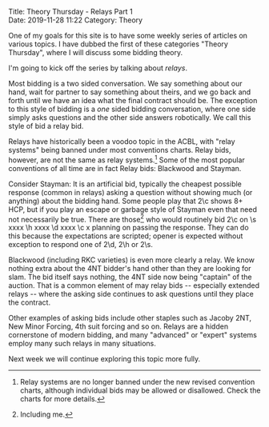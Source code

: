 Title: Theory Thursday - Relays Part 1	
Date: 2019-11-28 11:22
Category: Theory

One of my goals for this site is to have some weekly series of articles on various topics. I have dubbed the first of these categories "Theory Thursday", where I will discuss some bidding theory.

I'm going to kick off the series by talking about *relays*.

Most bidding is a two sided conversation. We say something about our hand, wait for partner to say something about theirs, and we go back and forth until we have an idea what the final contract should be. The exception to this style of bidding is a *one* sided bidding conversation, where one side simply asks questions and the other side answers robotically. We call this style of bid a relay bid.

Relays have historically been a voodoo topic in the ACBL, with "relay systems" being banned under most conventions charts. Relay bids, however, are not the same as relay systems.[^1]  Some of the most popular conventions of all time are in fact Relay bids: Blackwood and Stayman.

Consider Stayman: It is an artificial bid, typically the cheapest possible response (common in relays) asking a question without showing much (or anything) about the bidding hand. Some people play that 2\c shows 8+ HCP, but if you play an escape or garbage style of Stayman even that need not necessarily be true. There are those[^2] who would routinely bid 2\c on \s xxxx \h xxxx \d xxxx \c x planning on passing the response. They can do this because the expectations are scripted; opener is expected without exception to respond one of 2\d, 2\h or 2\s.

Blackwood (including RKC varieties) is even more clearly a relay. We know nothing extra about the 4NT bidder's hand other than they are looking for slam. The bid itself says nothing, the 4NT side now being "captain" of the auction.  That is a common element of may relay bids -- especially extended relays -- where the asking side continues to ask questions until they place the contract.

Other examples of asking bids include other staples such as Jacoby 2NT, New Minor Forcing, 4th suit forcing and so on.  Relays are a hidden cornerstone of modern bidding, and many "advanced" or "expert" systems employ many such relays in many situations.

Next week we will continue exploring this topic more fully.

[^1]: Relay systems are no longer banned under the new revised convention charts, although individual bids may be allowed or disallowed. Check the charts for more details.

[^2]: Including me.
